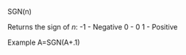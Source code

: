 SGN(n)

Returns the sign of <i>n</i>:
  -1  - Negative
  0   - 0
  1   - Positive

Example
A=SGN(A+.1)
